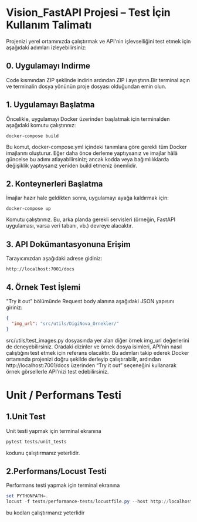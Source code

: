 # Vision_FastAPI Projesi – Test İçin Kullanım Talimatı
Projenizi yerel ortamınızda çalıştırmak ve API'nin işlevselliğini test etmek için aşağıdaki adımları izleyebilirsiniz:
## 0. Uygulamayı Indirme
Code kısmından ZIP şeklinde indirin ardından ZIP i ayrıştırın.Bir terminal açın ve terminalin dosya yönünün proje dosyası olduğundan emin olun.
## 1. Uygulamayı Başlatma
Öncelikle, uygulamayı Docker üzerinden başlatmak için terminalden aşağıdaki komutu çalıştırınız:
```docker
docker-compose build
```
Bu komut, docker-compose.yml içindeki tanımlara göre gerekli tüm Docker imajlarını oluşturur. Eğer daha önce derleme yaptıysanız ve imajlar hâlâ güncelse bu adımı atlayabilirsiniz; ancak kodda veya bağımlılıklarda değişiklik yaptıysanız yeniden build etmeniz önemlidir.
## 2. Konteynerleri Başlatma
İmajlar hazır hale geldikten sonra, uygulamayı ayağa kaldırmak için:
```docker
docker-compose up
```
Komutu çalıştırınız. Bu, arka planda gerekli servisleri (örneğin, FastAPI uygulaması, varsa veri tabanı, vb.) devreye alacaktır.
## 3. API Dokümantasyonuna Erişim
Tarayıcınızdan aşağıdaki adrese gidiniz:
```URL
http://localhost:7001/docs
```
## 4. Örnek Test İşlemi
"Try it out” bölümünde Request body alanına aşağıdaki JSON yapısını giriniz:
```JSON
{
  "img_url": "src/utils/DigiNova_Ornekler/"
}
```
src/utils/test_images.py dosyasında yer alan diğer örnek img_url değerlerini de deneyebilirsiniz. Oradaki dizinler ve örnek dosya isimleri, API’nin nasıl çalıştığını test etmek için referans olacaktır.
Bu adımları takip ederek Docker ortamında projenizi doğru şekilde derleyip çalıştırabilir, ardından http://localhost:7001/docs üzerinden “Try it out” seçeneğini kullanarak örnek görsellerle API’nizi test edebilirsiniz.
# Unit / Performans Testi
## 1.Unit Test
Unit testi yapmak için terminal ekranına
```powershell
pytest tests/unit_tests
```
kodunu çalıştırmanız yeterlidir.
## 2.Performans/Locust Testi
Performans testi yapmak için terminal ekranına
```powershell
set PYTHONPATH=.
locust -f tests/performance-tests/locustfile.py --host http://localhost:7001
```
bu kodları çalıştırmanız yeterlidir
